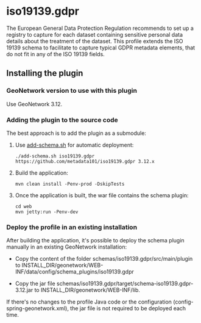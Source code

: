 # iso19139.gdpr

The European General Data Protection Regulation recommends to set up a registry to capture for each dataset containing sensitive personal data details about the treatment of the dataset. This profile extends the ISO 19139 schema to facilitate to capture typical GDPR metadata elements, that do not fit in any of the ISO 19139 fields.


## Installing the plugin

### GeoNetwork version to use with this plugin

Use GeoNetwork 3.12.

### Adding the plugin to the source code


The best approach is to add the plugin as a submodule:

1. Use [add-schema.sh](https://github.com/geonetwork/core-geonetwork/blob/3.12.x/add-schema.sh) for automatic deployment:

   ```
   ./add-schema.sh iso19139.gdpr https://github.com/metadata101/iso19139.gdpr 3.12.x
   ```

2. Build the application:

   ```
   mvn clean install -Penv-prod -DskipTests
   ```

3. Once the application is built, the war file contains the schema plugin:

   ```
   cd web
   mvn jetty:run -Penv-dev
   ```

### Deploy the profile in an existing installation

After building the application, it's possible to deploy the schema plugin manually in an existing GeoNetwork installation:

- Copy the content of the folder schemas/iso19139.gdpr/src/main/plugin to INSTALL_DIR/geonetwork/WEB-INF/data/config/schema_plugins/iso19139.gdpr

- Copy the jar file schemas/iso19139.gdpr/target/schema-iso19139.gdpr-3.12.jar to INSTALL_DIR/geonetwork/WEB-INF/lib.

If there's no changes to the profile Java code or the configuration (config-spring-geonetwork.xml), the jar file is not required to be deployed each time.
